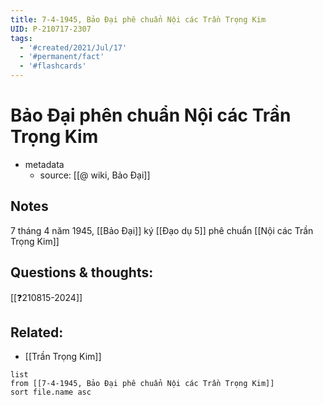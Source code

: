 ```yaml
---
title: 7-4-1945, Bảo Đại phê chuẩn Nội các Trần Trọng Kim
UID: P-210717-2307
tags:
  - '#created/2021/Jul/17'
  - '#permanent/fact'
  - '#flashcards'
---
```


# Bảo Đại phên chuẩn Nội các Trần Trọng Kim

- metadata
	- source: [[@ wiki, Bảo Đại]]

## Notes
7 tháng 4 năm 1945, [[Bảo Đại]] ký [[Đạo dụ 5]] phê chuẩn [[Nội các Trần Trọng Kim]]

## Questions & thoughts:
[[❓210815-2024]]

## Related:
- [[Trần Trọng Kim]]
```dataview
list
from [[7-4-1945, Bảo Đại phê chuẩn Nội các Trần Trọng Kim]]
sort file.name asc
```
